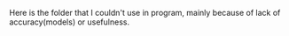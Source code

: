 Here is the folder that I couldn't use in program, mainly because of lack of accuracy(models) or usefulness.
